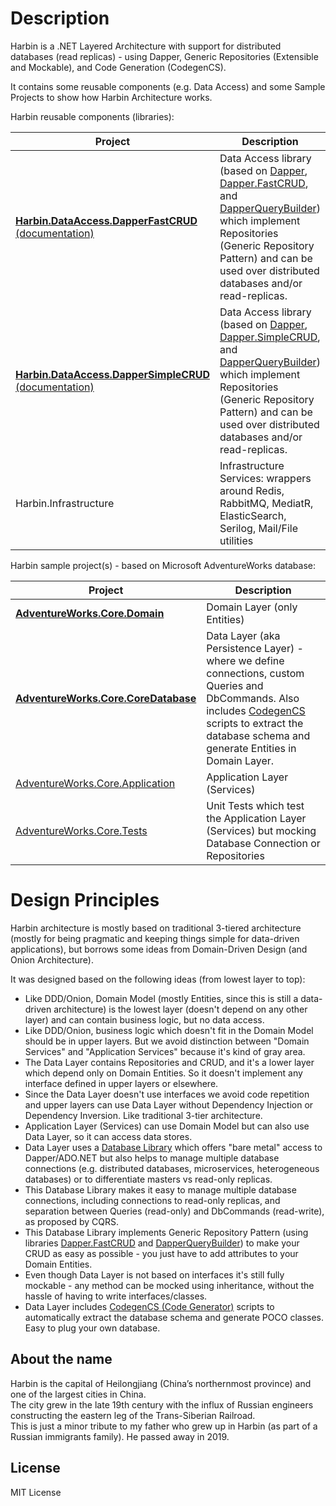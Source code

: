 # Description

Harbin is a .NET Layered Architecture with support for distributed databases (read replicas) - using Dapper, Generic Repositories (Extensible and Mockable), and Code Generation (CodegenCS).  

It contains some reusable components (e.g. Data Access) and some Sample Projects to show how Harbin Architecture works.

Harbin reusable components (libraries):

Project | Description
------------ | -------------
[**Harbin.DataAccess.DapperFastCRUD**](https://github.com/Drizin/Harbin/tree/master/src/Harbin.DataAccess.DapperFastCRUD) [(documentation)](https://github.com/Drizin/Harbin/tree/master/src/Harbin.DataAccess.DapperFastCRUD) | Data Access library (based on [Dapper](https://github.com/StackExchange/Dapper), [Dapper.FastCRUD](https://github.com/MoonStorm/Dapper.FastCRUD/), and [DapperQueryBuilder](https://github.com/Drizin/DapperQueryBuilder)) which implement Repositories (Generic Repository Pattern) and can be used over distributed databases and/or read-replicas.
[**Harbin.DataAccess.DapperSimpleCRUD**](https://github.com/Drizin/Harbin/tree/master/src/Harbin.DataAccess.DapperSimpleCRUD) [(documentation)](https://github.com/Drizin/Harbin/tree/master/src/Harbin.DataAccess.DapperSimpleCRUD) | Data Access library (based on [Dapper](https://github.com/StackExchange/Dapper), [Dapper.SimpleCRUD](https://github.com/MoonStorm/Dapper.SimpleCRUD/), and [DapperQueryBuilder](https://github.com/Drizin/DapperQueryBuilder)) which implement Repositories (Generic Repository Pattern) and can be used over distributed databases and/or read-replicas.
Harbin.Infrastructure | Infrastructure Services: wrappers around Redis, RabbitMQ, MediatR, ElasticSearch, Serilog, Mail/File utilities

Harbin sample project(s) - based on Microsoft AdventureWorks database:

Project | Description
------------ | -------------
[**AdventureWorks.Core.Domain**](https://github.com/Drizin/Harbin/tree/master/src/AdventureWorks.Core.Domain) | Domain Layer (only Entities) 
[**AdventureWorks.Core.CoreDatabase**](https://github.com/Drizin/Harbin/tree/master/src/AdventureWorks.Core.CoreDatabase) | Data Layer (aka Persistence Layer) - where we define connections, custom Queries and DbCommands. Also includes [CodegenCS](https://github.com/Drizin/CodegenCS/) scripts to extract the database schema and generate Entities in Domain Layer.
[AdventureWorks.Core.Application](https://github.com/Drizin/Harbin/tree/master/src/AdventureWorks.Core.Application) | Application Layer (Services)
[AdventureWorks.Core.Tests](https://github.com/Drizin/Harbin/tree/master/src/AdventureWorks.Core.Tests) | Unit Tests which test the Application Layer (Services) but mocking Database Connection or Repositories


#  Design Principles

Harbin architecture is mostly based on traditional 3-tiered architecture (mostly for being pragmatic and keeping things simple for data-driven applications), but borrows some ideas from Domain-Driven Design (and Onion Architecture).

It was designed based on the following ideas (from lowest layer to top):
- Like DDD/Onion, Domain Model (mostly Entities, since this is still a data-driven architecture) is the lowest layer (doesn't depend on any other layer) and can contain business logic, but no data access.
- Like DDD/Onion, business logic which doesn't fit in the Domain Model should be in upper layers. But we avoid distinction between "Domain Services" and "Application Services" because it's kind of gray area.
- The Data Layer contains Repositories and CRUD, and it's a lower layer which depend only on Domain Entities. So it doesn't implement any interface defined in upper layers or elsewhere.
- Since the Data Layer doesn't use interfaces we avoid code repetition and upper layers can use Data Layer without Dependency Injection or Dependency Inversion. Like traditional 3-tier architecture.
- Application Layer (Services) can use Domain Model but can also use Data Layer, so it can access data stores.
- Data Layer uses a [Database Library](https://github.com/Drizin/Harbin/tree/master/src/Harbin.DataAccess.DapperFastCRUD) which offers "bare metal" access to Dapper/ADO.NET but also helps to manage multiple database connections (e.g. distributed databases, microservices, heterogeneous databases) or to differentiate masters vs read-only replicas.
- This Database Library makes it easy to manage multiple database connections, including connections to read-only replicas, and separation between Queries (read-only) and DbCommands (read-write), as proposed by CQRS.
- This Database Library implements Generic Repository Pattern (using libraries [Dapper.FastCRUD](https://github.com/MoonStorm/Dapper.FastCRUD/) and [DapperQueryBuilder](https://github.com/Drizin/DapperQueryBuilder)) to make your CRUD as easy as possible - you just have to add attributes to your Domain Entities.
- Even though Data Layer is not based on interfaces it's still fully mockable - any method can be mocked using inheritance, without the hassle of having to write interfaces/classes.
- Data Layer includes [CodegenCS (Code Generator)](https://github.com/Drizin/CodegenCS/) scripts to automatically extract the database schema and generate POCO classes. Easy to plug your own database.


## About the name
Harbin is the capital of Heilongjiang (China’s northernmost province) and one of the largest cities in China.  
The city grew in the late 19th century with the influx of Russian engineers constructing the eastern leg of the Trans-Siberian Railroad.  
This is just a minor tribute to my father who grew up in Harbin (as part of a Russian immigrants family). He passed away in 2019.

## License
MIT License
